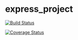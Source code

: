 # express_project

[![Build Status](https://travis-ci.com/ozzie0428/express_project.svg?branch=master)](https://travis-ci.com/ozzie0428/express_project)




[![Coverage Status](https://coveralls.io/repos/github/ozzie0428/express_project/badge.svg?branch=master)](https://coveralls.io/github/ozzie0428/express_project?branch=master)
